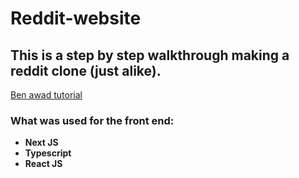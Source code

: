 # Reddit-website
## This is a step by step walkthrough making a reddit clone (just alike).
[Ben awad tutorial](https://www.youtube.com/watch?v=I6ypD7qv3Z8&t=7s)

### What was used for the front end:
* **Next JS**
* **Typescript**
* **React JS**